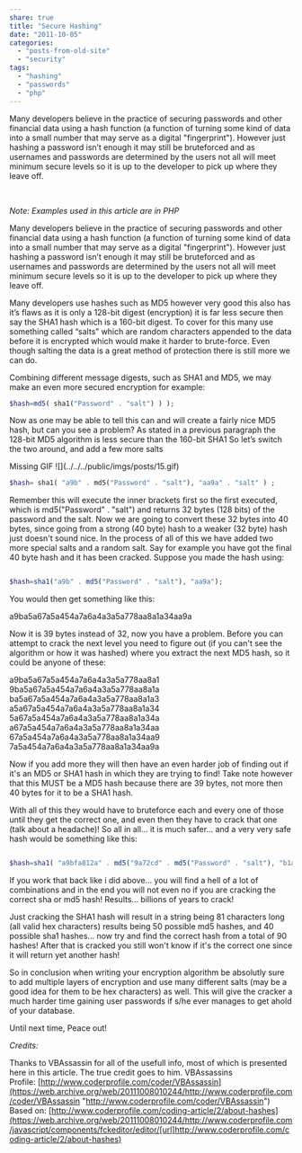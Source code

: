```yaml
---
share: true
title: "Secure Hashing"
date: "2011-10-05"
categories: 
  - "posts-from-old-site"
  - "security"
tags: 
  - "hashing"
  - "passwords"
  - "php"
---
```


Many developers believe in the practice of securing passwords and other financial data using a hash function (a function of turning some kind of data into a small number that may serve as a digital "fingerprint"). However just hashing a password isn’t enough it may still be bruteforced and as usernames and passwords are determined by the users not all will meet minimum secure levels so it is up to the developer to pick up where they leave off.

 

_Note: Examples used in this article are in PHP_

Many developers believe in the practice of securing passwords and other financial data using a hash function (a function of turning some kind of data into a small number that may serve as a digital "fingerprint"). However just hashing a password isn’t enough it may still be bruteforced and as usernames and passwords are determined by the users not all will meet minimum secure levels so it is up to the developer to pick up where they leave off.

Many developers use hashes such as MD5 however very good this also has it’s flaws as it is only a 128-bit digest (encryption) it is far less secure then say the SHA1 hash which is a 160-bit digest. To cover for this many use something called “salts” which are random characters appended to the data before it is encrypted which would make it harder to brute-force. Even though salting the data is a great method of protection there is still more we can do.

Combining different message digests, such as SHA1 and MD5, we may make an even more secured encryption for example:

```php
$hash=md5( sha1("Password" . "salt") ) );
```

Now as one may be able to tell this can and will create a fairly nice MD5 hash, but can you see a problem? As stated in a previous paragraph the 128-bit MD5 algorithm is less secure than the 160-bit SHA1 So let’s switch the two around, and add a few more salts 

Missing GIF
!\[](../../../public/imgs/posts/15.gif)

```php
$hash= sha1( "a9b" . md5("Password" . "salt"), "aa9a" . "salt" ) ; 
```

Remember this will execute the inner brackets first so the first executed, which is md5("Password" . "salt") and returns 32 bytes (128 bits) of the password and the salt. Now we are going to convert these 32 bytes into 40 bytes, since going from a strong (40 byte) hash to a weaker (32 byte) hash just doesn't sound nice. In the process of all of this we have added two more special salts and a random salt. Say for example you have got the final 40 byte hash and it has been cracked. Suppose you made the hash using:

```php

$hash=sha1("a9b" . md5("Password" . "salt"), "aa9a");

```

You would then get something like this:

a9ba5a67a5a454a7a6a4a3a5a778aa8a1a34aa9a

Now it is 39 bytes instead of 32, now you have a problem. Before you can attempt to crack the next level you need to figure out (if you can't see the algorithm or how it was hashed) where you extract the next MD5 hash, so it could be anyone of these:

a9ba5a67a5a454a7a6a4a3a5a778aa8a1 9ba5a67a5a454a7a6a4a3a5a778aa8a1a ba5a67a5a454a7a6a4a3a5a778aa8a1a3 a5a67a5a454a7a6a4a3a5a778aa8a1a34 5a67a5a454a7a6a4a3a5a778aa8a1a34a a67a5a454a7a6a4a3a5a778aa8a1a34aa 67a5a454a7a6a4a3a5a778aa8a1a34aa9 7a5a454a7a6a4a3a5a778aa8a1a34aa9a

Now if you add more they will then have an even harder job of finding out if it's an MD5 or SHA1 hash in which they are trying to find! Take note however that this MUST be a MD5 hash because there are 39 bytes, not more then 40 bytes for it to be a SHA1 hash.

With all of this they would have to bruteforce each and every one of those until they get the correct one, and even then they have to crack that one (talk about a headache)! So all in all... it is much safer... and a very very safe hash would be something like this:

```php

$hash=sha1( "a9bfa812a" . md5("9a72cd" . md5("Password" . "salt"), "b1afb43") . "a982efa1" . md5("salt") );

```

If you work that back like i did above... you will find a hell of a lot of combinations and in the end you will not even no if you are cracking the correct sha or md5 hash! Results... billions of years to crack!

Just cracking the SHA1 hash will result in a string being 81 characters long (all valid hex characters) results being 50 possible md5 hashes, and 40 possible sha1 hashes... now try and find the correct hash from a total of 90 hashes! After that is cracked you still won't know if it's the correct one since it will return yet another hash!

So in conclusion when writing your encryption algorithm be absolutly sure to add multiple layers of encryption and use many different salts (may be a good idea for them to be hex characters) as well. This will give the cracker a much harder time gaining user passwords if s/he ever manages to get ahold of your database.

Until next time, Peace out!

_Credits:_

Thanks to VBAssassin for all of the usefull info, most of which is presented here in this article. The true credit goes to him. VBAssassins Profile: [http://www.coderprofile.com/coder/VBAssassin](https://web.archive.org/web/20111008010244/http://www.coderprofile.com/coder/VBAssassin "http://www.coderprofile.com/coder/VBAssassin") Based on: [http://www.coderprofile.com/coding-article/2/about-hashes](https://web.archive.org/web/20111008010244/http://www.coderprofile.com/javascript/components/fckeditor/editor/[url]http://www.coderprofile.com/coding-article/2/about-hashes)
